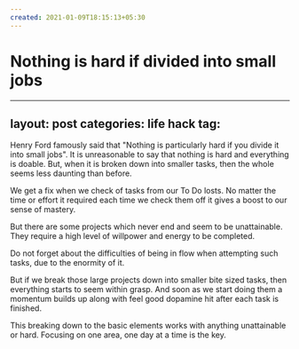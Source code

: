 ```yaml
---
created: 2021-01-09T18:15:13+05:30
---
```


# Nothing is hard if divided into small jobs

---
layout: post
categories: life hack
tag: 
---

Henry Ford famously said that "Nothing is particularly hard if you divide it into small jobs".
It is unreasonable to say that nothing is hard and everything is doable.
But, when it is broken down into smaller tasks, then the whole seems less daunting than before.

We get a fix when we check of tasks from our To Do losts. No matter the time or effort it required each time we check them off it gives a boost to our sense of mastery.

But there are some projects which never end and seem to be unattainable. They require a high level of willpower and energy to be completed.

Do not forget about the difficulties of being in flow when attempting such tasks, due to the enormity of it.

But if we break those large projects down into smaller bite sized tasks, then everything starts to seem within grasp. And soon as we start doing them a momentum builds up along with feel good dopamine hit after each task is finished.

This breaking down to the basic elements works with anything unattainable or hard. Focusing on one area, one day at a time is the key.